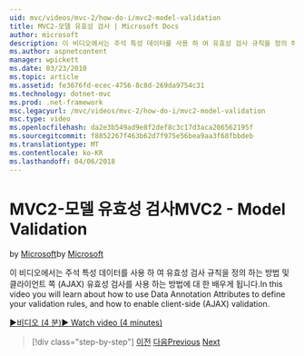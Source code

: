 ```yaml
---
uid: mvc/videos/mvc-2/how-do-i/mvc2-model-validation
title: MVC2-모델 유효성 검사 | Microsoft Docs
author: microsoft
description: 이 비디오에서는 주석 특성 데이터를 사용 하 여 유효성 검사 규칙을 정의 하는 방법 및 클라이언트 쪽 (AJAX) 유효성 검사를 사용 하는 방법에 대 한 배우게 됩니다.
ms.author: aspnetcontent
manager: wpickett
ms.date: 03/23/2010
ms.topic: article
ms.assetid: fe3676fd-ecec-4756-8c8d-269da9754c31
ms.technology: dotnet-mvc
ms.prod: .net-framework
msc.legacyurl: /mvc/videos/mvc-2/how-do-i/mvc2-model-validation
msc.type: video
ms.openlocfilehash: da2e3b549ad9e8f2def8c3c17d3aca206562195f
ms.sourcegitcommit: f8852267f463b62d7f975e56bea9aa3f68fbbdeb
ms.translationtype: MT
ms.contentlocale: ko-KR
ms.lasthandoff: 04/06/2018
---
```

<a name="mvc2---model-validation"></a><span data-ttu-id="a3969-103">MVC2-모델 유효성 검사</span><span class="sxs-lookup"><span data-stu-id="a3969-103">MVC2 - Model Validation</span></span>
====================
<span data-ttu-id="a3969-104">by [Microsoft](https://github.com/microsoft)</span><span class="sxs-lookup"><span data-stu-id="a3969-104">by [Microsoft](https://github.com/microsoft)</span></span>

<span data-ttu-id="a3969-105">이 비디오에서는 주석 특성 데이터를 사용 하 여 유효성 검사 규칙을 정의 하는 방법 및 클라이언트 쪽 (AJAX) 유효성 검사를 사용 하는 방법에 대 한 배우게 됩니다.</span><span class="sxs-lookup"><span data-stu-id="a3969-105">In this video you will learn about how to use Data Annotation Attributes to define your validation rules, and how to enable client-side (AJAX) validation.</span></span>

[<span data-ttu-id="a3969-106">&#9654;비디오 (4 분)</span><span class="sxs-lookup"><span data-stu-id="a3969-106">&#9654; Watch video (4 minutes)</span></span>](https://channel9.msdn.com/Blogs/ASP-NET-Site-Videos/mvc2-model-validation)

> [!div class="step-by-step"]
> <span data-ttu-id="a3969-107">[이전](mvc2-stronglytyped-helpers.md)
> [다음](mvc2-template-customization.md)</span><span class="sxs-lookup"><span data-stu-id="a3969-107">[Previous](mvc2-stronglytyped-helpers.md)
[Next](mvc2-template-customization.md)</span></span>
